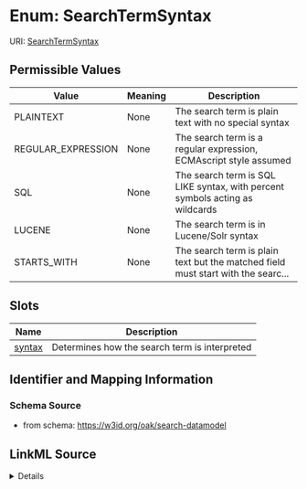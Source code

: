 # Enum: SearchTermSyntax



URI: [SearchTermSyntax](SearchTermSyntax.md)

## Permissible Values

| Value | Meaning | Description |
| --- | --- | --- |
| PLAINTEXT | None | The search term is plain text with no special syntax |
| REGULAR_EXPRESSION | None | The search term is a regular expression, ECMAscript style assumed |
| SQL | None | The search term is SQL LIKE syntax, with percent symbols acting as wildcards |
| LUCENE | None | The search term is in Lucene/Solr syntax |
| STARTS_WITH | None | The search term is plain text but the matched field must start with the searc... |




## Slots

| Name | Description |
| ---  | --- |
| [syntax](syntax.md) | Determines how the search term is interpreted |






## Identifier and Mapping Information







### Schema Source


* from schema: https://w3id.org/oak/search-datamodel




## LinkML Source

<details>
```yaml
name: SearchTermSyntax
from_schema: https://w3id.org/oak/search-datamodel
rank: 1000
permissible_values:
  PLAINTEXT:
    text: PLAINTEXT
    description: The search term is plain text with no special syntax
  REGULAR_EXPRESSION:
    text: REGULAR_EXPRESSION
    description: The search term is a regular expression, ECMAscript style assumed
  SQL:
    text: SQL
    description: The search term is SQL LIKE syntax, with percent symbols acting as
      wildcards
  LUCENE:
    text: LUCENE
    description: The search term is in Lucene/Solr syntax
  STARTS_WITH:
    text: STARTS_WITH
    description: The search term is plain text but the matched field must start with
      the search term

```
</details>
